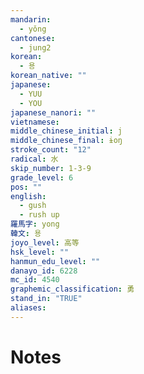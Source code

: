 ```yaml
---
mandarin:
  - yǒng
cantonese:
  - jung2
korean:
  - 용
korean_native: ""
japanese:
  - YUU
  - YOU
japanese_nanori: ""
vietnamese:
middle_chinese_initial: j
middle_chinese_final: ɨoŋ
stroke_count: "12"
radical: 水
skip_number: 1-3-9
grade_level: 6
pos: ""
english:
  - gush
  - rush up
羅馬字: yong
韓文: 용
joyo_level: 高等
hsk_level: ""
hanmun_edu_level: ""
danayo_id: 6228
mc_id: 4540
graphemic_classification: 勇
stand_in: "TRUE"
aliases:
---
```


# Notes
